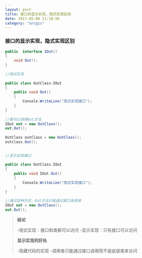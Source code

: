 ```yaml
---
layout: post
title: 接口的显示实现，隐式实现区别
date: 2017-05-08 11:18:56
category: "arcgis"
---
```


### 接口的显示实现，隐式实现区别

```c#
public  interface IOut()  
{  
    void Out();  
}  
  
//隐式实现  
  
public class OutClass:IOut  
{  
    public void Out()  
    {  
        Console.WriteLine("隐式实现接口");  
    }  
}  
  
//都可以调用Out方法  
IOut out = new OutClass();  
out.Out();  
  
OutClass outClass = new OutClass();  
outclass.Out();  
  
  
//显示实现接口  
  
public class OutClass:IOut  
{  
    public void IOut.Out()  
    {  
        Console.WriteLine("隐式实现接口");  
    }       
}  
  
//通过这种方式，Out方法只能通过接口来调用  
IOut out = new OutClass();  
out.Out();  
```

> **结论**
>
> -隐式实现：接口和类都可以访问
> -显示实现：只有接口可以访问




> **显示实现的好处**
>
> -隐藏代码的实现
> -调用者只能通过接口调用而不是底层类来访问


